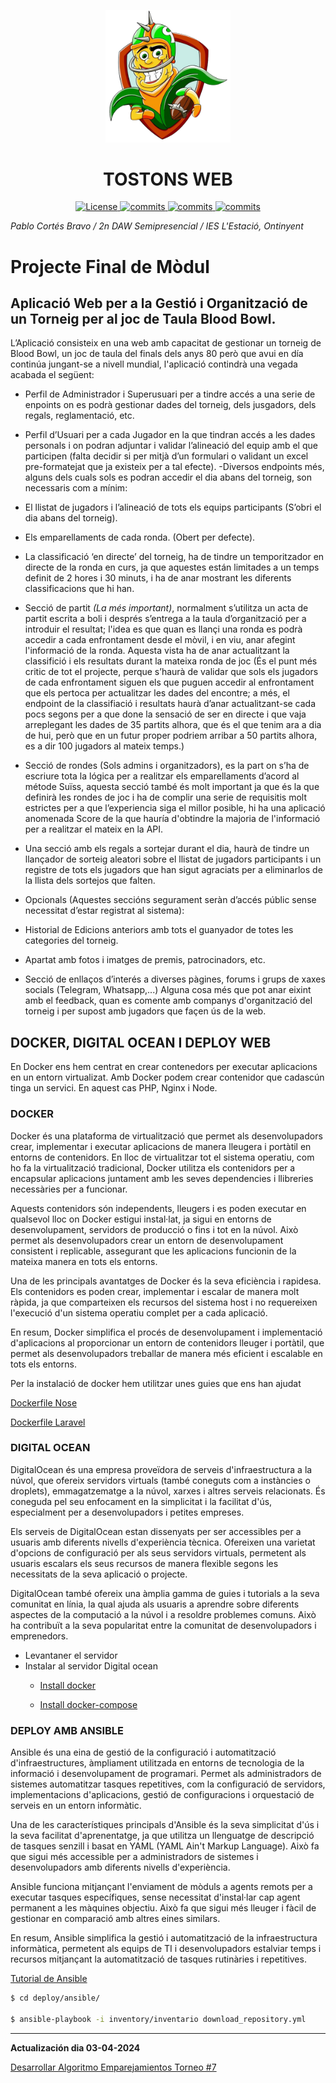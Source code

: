 <p align="center"><a href="https://127.0.0.1:8000" target="_blank"><img src="./resources/img/Tostonet-removebg-preview.png" width="200" alt="TOSTONS WEB"></a></p>

 <h1 style="text-align: center;">TOSTONS WEB</h1>

<p align="center">
<a href="https://img.shields.io/github/license/Elebrimir/API_tostons_laravel?style=plastic&labelColor=%23333333">
    <img src="https://img.shields.io/github/license/Elebrimir/API_tostons_laravel?style=plastic&labelColor=%23333333" alt="License">
</a>
<a href="https://img.shields.io/github/languages/top/Elebrimir/API_tostons_laravel?style=plastic">
    <img src="https://img.shields.io/github/languages/top/Elebrimir/API_tostons_laravel?style=plastic" alt="commits">
</a>
<a href="https://img.shields.io/github/commit-activity/t/Elebrimir/API_tostons_laravel?style=plastic&logo=git&logoColor=orange&labelColor=%23333333&color=orange">
    <img src="https://img.shields.io/github/commit-activity/t/Elebrimir/API_tostons_laravel?style=plastic&logo=git&logoColor=orange&labelColor=%23333333&color=orange" alt="commits">
</a>
<a href="https://img.shields.io/github/last-commit/Elebrimir/API_tostons_laravel/main?display_timestamp=committer&style=plastic&logo=github&labelColor=%23333333">
    <img src="https://img.shields.io/github/last-commit/Elebrimir/API_tostons_laravel/main?display_timestamp=committer&style=plastic&logo=github&labelColor=%23333333&color=yellow" alt="commits">
</a>
</p>

_Pablo Cortés Bravo /_
_2n DAW Semipresencial /_
_IES L'Estació, Ontinyent_

# Projecte Final de Mòdul

## Aplicació Web per a la Gestió i Organització de un Torneig per al joc de Taula Blood Bowl.

L’Aplicació consisteix en una web amb capacitat de gestionar un torneig de Blood Bowl, un joc de taula
del finals dels anys 80 però que avui en día continúa jungant-se a nivell mundial, l'aplicació contindrà una vegada acabada el següent:

-   Perfil de Administrador i Superusuari per a tindre accés a una serie de enpoints on es podrà
    gestionar dades del torneig, dels jusgadors, dels regals, reglamentació, etc.
-   Perfil d’Usuari per a cada Jugador en la que tindran accés a les dades personals i on podran
    adjuntar i validar l’alineació del equip amb el que participen (falta decidir si per mitjà d’un formulari
    o validant un excel pre-formatejat que ja existeix per a tal efecte).
    -Diversos endpoints més, alguns dels cuals sols es podran accedir el dia abans del torneig, son
    necessaris com a mínim:
-   El llistat de jugadors i l’alineació de tots els equips participants (S’obri el dia abans del torneig).
-   Els emparellaments de cada ronda. (Obert per defecte).
-   La classificació ‘en directe’ del torneig, ha de tindre un temporitzador en directe de la ronda en
    curs, ja que aquestes están limitades a un temps definit de 2 hores i 30 minuts, i ha de anar mostrant les diferents classificacions que hi han.
-   Secció de partit _(La més important)_, normalment s’utilitza un acta de partit escrita a boli i després
    s’entrega a la taula d’organització per a introduir el resultat; l'idea es que quan es llançi una ronda es
    podrà accedir a cada enfrontament desde el mòvil, i en viu, anar afegint l'informació de la ronda. Aquesta vista ha de anar actualitzant la classifició i els resultats durant la mateixa ronda de joc (És el punt més
    critic de tot el projecte, perque s’haurà de validar que sols els jugadors de cada enfrontament siguen
    els que puguen accedir al enfrontament que els pertoca per actualitzar les dades del encontre; a més,
    el endpoint de la classifiació i resultats haurà d’anar actualitzant-se cada pocs segons per a que done
    la sensació de ser en directe i que vaja arreplegant les dades de 35 partits alhora, que és el que tenim
    ara a dia de hui, però que en un futur proper podriem arribar a 50 partits alhora, es a dir 100
    jugadors al mateix temps.)
-   Secció de rondes (Sols admins i organitzadors), es la part on s’ha de escriure tota la lógica per a
    realitzar els emparellaments d’acord al métode Suïss, aquesta secció també és molt important ja que
    és la que definirà les rondes de joc i ha de complir una serie de requisitis molt estrictes per a que
    l’experiencia siga el millor posible, hi ha una aplicació anomenada Score de la que hauría d'obtindre la majoria de l'informació per a realitzar el mateix en la API.
-   Una secció amb els regals a sortejar durant el dia, haurà de tindre un llançador de sorteig aleatori
sobre el llistat de jugadors participants i un registre de tots els jugadors que han sigut agraciats per a
eliminarlos de la llista dels sortejos que falten.
- Opcionals (Aquestes seccións segurament seràn d’accés públic sense necessitat d’estar registrat al sistema):

-   Historial de Edicions anteriors amb tots el guanyador de totes les categories del torneig.
-   Apartat amb fotos i imatges de premis, patrocinadors, etc.
-   Secció de enllaços d’interés a diverses pàgines, forums i grups de xaxes socials (Telegram,
    Whatsapp,...)
    Alguna cosa més que pot anar eixint amb el feedback, quan es comente amb companys d'organització del torneig i per supost amb jugadors que façen ús de la web.








## DOCKER, DIGITAL OCEAN I DEPLOY WEB

En Docker ens hem centrat en crear contenedors per executar aplicacions en un entorn virtualizat. Amb Docker podem crear contenidor que cadascún tinga un servici. En aquest cas PHP, Nginx i Node.



### DOCKER

Docker és una plataforma de virtualització que permet als desenvolupadors crear, implementar i executar aplicacions de manera lleugera i portàtil en entorns de contenidors. En lloc de virtualitzar tot el sistema operatiu, com ho fa la virtualització tradicional, Docker utilitza els contenidors per a encapsular aplicacions juntament amb les seves dependencies i llibreries necessàries per a funcionar.

Aquests contenidors són independents, lleugers i es poden executar en qualsevol lloc on Docker estigui instal·lat, ja sigui en entorns de desenvolupament, servidors de producció o fins i tot en la núvol. Això permet als desenvolupadors crear un entorn de desenvolupament consistent i replicable, assegurant que les aplicacions funcionin de la mateixa manera en tots els entorns.

Una de les principals avantatges de Docker és la seva eficiència i rapidesa. Els contenidors es poden crear, implementar i escalar de manera molt ràpida, ja que comparteixen els recursos del sistema host i no requereixen l'execució d'un sistema operatiu complet per a cada aplicació.

En resum, Docker simplifica el procés de desenvolupament i implementació d'aplicacions al proporcionar un entorn de contenidors lleuger i portàtil, que permet als desenvolupadors treballar de manera més eficient i escalable en tots els entorns.

Per la instalació de docker hem utilitzar unes guies que ens han ajudat

[Dockerfile Nose](https://medium.com/@hafizzeeshan619/effortlessly-dockerize-your-laravel-vue-application-a-step-by-step-guide-906407eb7549)

[Dockerfile Laravel](https://medium.com/@faidfadjri/how-to-setup-laravel-nginx-using-docker-2023-ba9de4b60d04)



### DIGITAL OCEAN
DigitalOcean és una empresa proveïdora de serveis d'infraestructura a la núvol, que ofereix servidors virtuals (també coneguts com a instàncies o droplets), emmagatzematge a la núvol, xarxes i altres serveis relacionats. És coneguda pel seu enfocament en la simplicitat i la facilitat d'ús, especialment per a desenvolupadors i petites empreses.

Els serveis de DigitalOcean estan dissenyats per ser accessibles per a usuaris amb diferents nivells d'experiència tècnica. Ofereixen una varietat d'opcions de configuració per als seus servidors virtuals, permetent als usuaris escalars els seus recursos de manera flexible segons les necessitats de la seva aplicació o projecte.

DigitalOcean també ofereix una àmplia gamma de guies i tutorials a la seva comunitat en línia, la qual ajuda als usuaris a aprendre sobre diferents aspectes de la computació a la núvol i a resoldre problemes comuns. Això ha contribuït a la seva popularitat entre la comunitat de desenvolupadors i emprenedors.

- Levantaner el servidor
- Instalar al servidor Digital ocean
    - [Install docker](https://www.digitalocean.com/community/tutorials/how-to-install-and-use-docker-on-ubuntu-22-04)

    - [Install docker-compose](https://www.digitalocean.com/community/tutorials/how-to-install-and-use-docker-compose-on-ubuntu-22-04)



### DEPLOY AMB ANSIBLE

Ansible és una eina de gestió de la configuració i automatització d'infraestructures, àmpliament utilitzada en entorns de tecnologia de la informació i desenvolupament de programari. Permet als administradors de sistemes automatitzar tasques repetitives, com la configuració de servidors, implementacions d'aplicacions, gestió de configuracions i orquestació de serveis en un entorn informàtic.

Una de les característiques principals d'Ansible és la seva simplicitat d'ús i la seva facilitat d'aprenentatge, ja que utilitza un llenguatge de descripció de tasques senzill i basat en YAML (YAML Ain't Markup Language). Això fa que sigui més accessible per a administradors de sistemes i desenvolupadors amb diferents nivells d'experiència.

Ansible funciona mitjançant l'enviament de mòduls a agents remots per a executar tasques específiques, sense necessitat d'instal·lar cap agent permanent a les màquines objectiu. Això fa que sigui més lleuger i fàcil de gestionar en comparació amb altres eines similars.

En resum, Ansible simplifica la gestió i automatització de la infraestructura informàtica, permetent als equips de TI i desenvolupadors estalviar temps i recursos mitjançant la automatització de tasques rutinàries i repetitives.

[Tutorial de Ansible](https://www.digitalocean.com/community/tutoials/how-to-install-and-configure-ansible-on-ubuntu-22-04)

```bash
$ cd deploy/ansible/

$ ansible-playbook -i inventory/inventario download_repository.yml
```


</blockquote>

---

**Actualización dia 03-04-2024**

[Desarrollar Algoritmo Emparejamientos Torneo #7
](https://github.com/Elebrimir/API_tostons_laravel/issues/7#issuecomment-2035359997)
